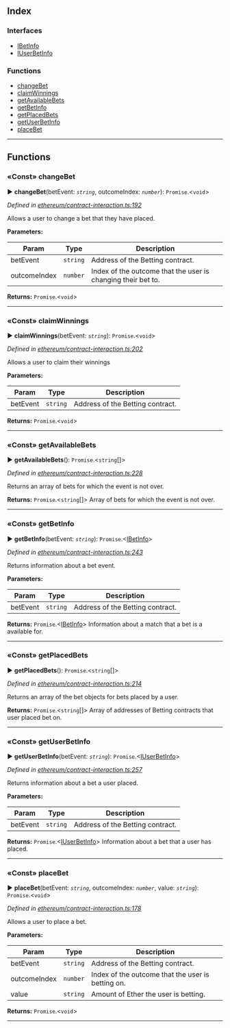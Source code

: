 ## Index

### Interfaces

* [IBetInfo](ibetinfo.md)
* [IUserBetInfo](iuserbetinfo.md)


### Functions

* [changeBet](README.md#changebet)
* [claimWinnings](README.md#claimwinnings)
* [getAvailableBets](README.md#getavailablebets)
* [getBetInfo](README.md#getbetinfo)
* [getPlacedBets](README.md#getplacedbets)
* [getUserBetInfo](README.md#getuserbetinfo)
* [placeBet](README.md#placebet)



---
## Functions
<a id="changebet"></a>

### «Const» changeBet

► **changeBet**(betEvent: *`string`*, outcomeIndex: *`number`*): `Promise`.<`void`>



*Defined in [ethereum/contract-interaction.ts:192](https://github.com/swapnilraj/EBeth-frontend/blob/9a866d4/src/ethereum/contract-interaction.ts#L192)*



Allows a user to change a bet that they have placed.


**Parameters:**

| Param | Type | Description |
| ------ | ------ | ------ |
| betEvent | `string`   |  Address of the Betting contract. |
| outcomeIndex | `number`   |  Index of the outcome that the user is changing their bet to. |





**Returns:** `Promise`.<`void`>





___

<a id="claimwinnings"></a>

### «Const» claimWinnings

► **claimWinnings**(betEvent: *`string`*): `Promise`.<`void`>



*Defined in [ethereum/contract-interaction.ts:202](https://github.com/swapnilraj/EBeth-frontend/blob/9a866d4/src/ethereum/contract-interaction.ts#L202)*



Allows a user to claim their winnings


**Parameters:**

| Param | Type | Description |
| ------ | ------ | ------ |
| betEvent | `string`   |  Address of the Betting contract. |





**Returns:** `Promise`.<`void`>





___

<a id="getavailablebets"></a>

### «Const» getAvailableBets

► **getAvailableBets**(): `Promise`.<`string`[]>



*Defined in [ethereum/contract-interaction.ts:228](https://github.com/swapnilraj/EBeth-frontend/blob/9a866d4/src/ethereum/contract-interaction.ts#L228)*



Returns an array of bets for which the event is not over.




**Returns:** `Promise`.<`string`[]>
Array of bets for which the event is not over.






___

<a id="getbetinfo"></a>

### «Const» getBetInfo

► **getBetInfo**(betEvent: *`string`*): `Promise`.<[IBetInfo](../interfaces/_ethereum_contract_interaction_.ibetinfo.md)>



*Defined in [ethereum/contract-interaction.ts:243](https://github.com/swapnilraj/EBeth-frontend/blob/9a866d4/src/ethereum/contract-interaction.ts#L243)*



Returns information about a bet event.


**Parameters:**

| Param | Type | Description |
| ------ | ------ | ------ |
| betEvent | `string`   |  Address of the Betting contract. |





**Returns:** `Promise`.<[IBetInfo](../interfaces/_ethereum_contract_interaction_.ibetinfo.md)>
Information about a match that a bet is a available for.






___

<a id="getplacedbets"></a>

### «Const» getPlacedBets

► **getPlacedBets**(): `Promise`.<`string`[]>



*Defined in [ethereum/contract-interaction.ts:214](https://github.com/swapnilraj/EBeth-frontend/blob/9a866d4/src/ethereum/contract-interaction.ts#L214)*



Returns an array of the bet objects for bets placed by a user.




**Returns:** `Promise`.<`string`[]>
Array of addresses of Betting contracts that user placed bet on.






___

<a id="getuserbetinfo"></a>

### «Const» getUserBetInfo

► **getUserBetInfo**(betEvent: *`string`*): `Promise`.<[IUserBetInfo](../interfaces/_ethereum_contract_interaction_.iuserbetinfo.md)>



*Defined in [ethereum/contract-interaction.ts:257](https://github.com/swapnilraj/EBeth-frontend/blob/9a866d4/src/ethereum/contract-interaction.ts#L257)*



Returns information about a bet a user placed.


**Parameters:**

| Param | Type | Description |
| ------ | ------ | ------ |
| betEvent | `string`   |  Address of the Betting contract. |





**Returns:** `Promise`.<[IUserBetInfo](../interfaces/_ethereum_contract_interaction_.iuserbetinfo.md)>
Information about a bet that a user has placed.






___

<a id="placebet"></a>

### «Const» placeBet

► **placeBet**(betEvent: *`string`*, outcomeIndex: *`number`*, value: *`string`*): `Promise`.<`void`>



*Defined in [ethereum/contract-interaction.ts:178](https://github.com/swapnilraj/EBeth-frontend/blob/9a866d4/src/ethereum/contract-interaction.ts#L178)*



Allows a user to place a bet.


**Parameters:**

| Param | Type | Description |
| ------ | ------ | ------ |
| betEvent | `string`   |  Address of the Betting contract. |
| outcomeIndex | `number`   |  Index of the outcome that the user is betting on. |
| value | `string`   |  Amount of Ether the user is betting. |





**Returns:** `Promise`.<`void`>





___


